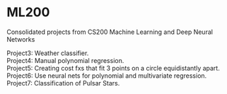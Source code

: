 # ML200
Consolidated projects from CS200 Machine Learning and Deep Neural Networks

Project3: Weather classifier. <br/> 
Project4: Manual polynomial regression. <br/> 
Project5: Creating cost fxs that fit 3 points on a circle equidistantly apart. <br/> 
Project6: Use neural nets for polynomial and multivariate regression. <br/> 
Project7: Classification of Pulsar Stars.
